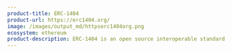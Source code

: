 ```yaml
---
product-title: ERC-1404
product-url: https://erc1404.org/
image: /images/output_md/httpserc1404org.png
ecosystem: ethereum
product-description: ERC-1404 is an open source interoperable standard for issuing tokens with transfer restrictions. [Interview with Ron Gierlach from Tokensoft about ERC-1404](/erc-1404).
---
```

